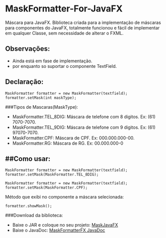 # MaskFormatter-For-JavaFX
Máscara para JavaFX. Biblioteca criada para a implementação de máscaras para componentes do JavaFX, totalmente funcionou e fácil de implementar em qualquer Classe, sem necessidade de alterar o FXML.
## Observações:
 * Ainda está em fase de implementação.
 * por enquanto so suportar o componente TextField.


Declaração:
--------
```
MaskFormatter formatter = new MaskFormatter(textfield);
formatter.setMask(int maskType);
```
###Tipos de Mascaras(MaskType):
- MaskFormatter.TEL_8DIG: Máscara de telefone com 8 digitos. Ex: (61) 7070-7070.
- MaskFormatter.TEL_9DIG: Máscara de telefone com 9 digitos. Ex: (61) 97070-7070.
- MaskFormatter.CPF: Máscara de CPF. Ex: 000.000.000-00.
- MaskFormatter.RG: Máscara de RG. Ex: 00.000.000-0

##Como usar:
--------
```
MaskFormatter formatter = new MaskFormatter(textfield);
formatter.setMask(MaskFormatter.TEL_8DIG);

MaskFormatter formatter = new MaskFormatter(textfield);
formatter.setMask(MaskFormatter.CPF);
```
Método que exibi no componente a máscara selecionada:
```
formatter.showMask();
```
###Download da biblioteca:
* Baixe o JAR e coloque no seu projeto: [MaskJavaFX](https://www.dropbox.com/s/nuaw3qfn9rxdgtj/MaskFormatterFX.jar?dl=0)
* Baixe o JavaDoc: [MaskFormatterFX JavaDoc](https://www.dropbox.com/s/d2dw860uabtarrx/MaskFormatterDoc.zip?dl=0)
